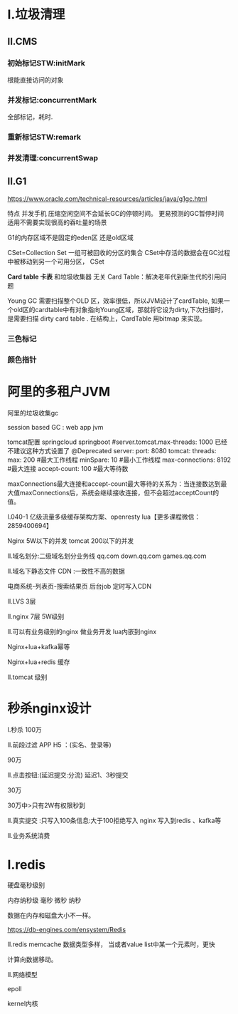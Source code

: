 # I.垃圾清理


## II.CMS

### 初始标记STW:initMark
根能直接访问的对象


### 并发标记:concurrentMark
全部标记，耗时.

### 重新标记STW:remark


### 并发清理:concurrentSwap





## II.G1

https://www.oracle.com/technical-resources/articles/java/g1gc.html


特点
并发手机
压缩空闲空间不会延长GC的停顿时间。
更易预测的GC暂停时间
适用不需要实现很高的吞吐量的场景



G1的内存区域不是固定的eden区 还是old区域


CSet=Collection Set
一组可被回收的分区的集合
CSet中存活的数据会在GC过程中被移动到另一个可用分区，
CSet

**Card table 卡表** 和垃圾收集器  无关
Card Table：解决老年代到新生代的引用问题

Young GC 需要扫描整个OLD 区，效率很低，所以JVM设计了cardTable,
如果一个old区的cardtable中有对象指向Young区域，那就将它设为dirty,下次扫描时，是需要扫描 dirty card table .
在结构上，CardTable 用bitmap 来实现。


###  三色标记
###  颜色指针

# 阿里的多租户JVM
阿里的垃圾收集gc

session based GC : web app jvm

tomcat配置 springcloud springboot
#server.tomcat.max-threads: 1000  已经不建议这种方式设置了 @Deprecated
server:
port: 8080
tomcat:
threads:
max: 200 	#最大工作线程
minSpare: 10 #最小工作线程
max-connections: 8192 #最大连接
accept-count: 100  #最大等待数


maxConnections最大连接和accept-count最大等待的关系为：当连接数达到最大值maxConnections后，系统会继续接收连接，但不会超过acceptCount的值。




I.040-1 亿级流量多级缓存架构方案、openresty lua【更多课程微信：2859400694】


Nginx 5W以下的并发
tomcat 200以下的并发


II.域名划分:二级域名划分业务线
qq.com
down.qq.com
games.qq.com

II.域名下静态文件 CDN :一致性不高的数据

电商系统-列表页-搜索结果页
后台job 定时写入CDN



II.LVS 3层


II.nginx 7层 5W级别

II.可以有业务级别的nginx 做业务开发 lua内嵌到nginx

Nginx+lua+kafka幂等

Nginx+lua+redis 缓存


II.tomcat 级别



# 秒杀nginx设计
I.秒杀
100万

II.前段过滤 APP H5  ：(实名、登录等)

90万

II.点击按钮:(延迟提交:分流) 
延迟1、3秒提交

30万

30万中>只有2W有权限秒到

II.真实提交 :只写入100条信息:大于100拒绝写入
nginx 写入到redis 、kafka等


II.业务系统消费






# I.redis
硬盘毫秒级别


内存纳秒级
毫秒 微秒  纳秒


数据在内存和磁盘大小不一样。

https://db-engines.com/ensystem/Redis


II.redis memcache
数据类型多样，
当或者value  list中某一个元素时，更快

计算向数据移动。




II.网络模型

epoll

kernel内核














